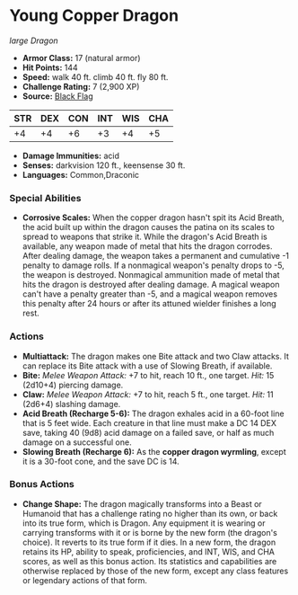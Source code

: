 # Young Copper Dragon

*large* *Dragon*

- **Armor Class:** 17 (natural armor)
- **Hit Points:** 144 
- **Speed:** walk 40 ft. climb 40 ft. fly 80 ft.
- **Challenge Rating:** 7 (2,900 XP)
- **Source:** [Black Flag](https://koboldpress.com/kpstore/product/tovrpg-pg-mv/)

| STR | DEX | CON | INT | WIS | CHA |
| --- | --- | --- | --- | --- | --- |
| +4 | +4 | +6 | +3 | +4 | +5 |

- **Damage Immunities:** acid
- **Senses:** darkvision 120 ft., keensense 30 ft.
- **Languages:** Common,Draconic

### Special Abilities

- **Corrosive Scales:** When the copper dragon hasn't spit its Acid Breath, the acid built up within the dragon causes the patina on its scales to spread to weapons that strike it. While the dragon's Acid Breath is available, any weapon made of metal that hits the dragon corrodes. After dealing damage, the weapon takes a permanent and cumulative -1 penalty to damage rolls. If a nonmagical weapon's penalty drops to -5, the weapon is destroyed. Nonmagical ammunition made of metal that hits the dragon is destroyed after dealing damage. A magical weapon can't have a penalty greater than -5, and a magical weapon removes this penalty after 24 hours or after its attuned wielder finishes a long rest.

### Actions

- **Multiattack:** The dragon makes one Bite attack and two Claw attacks. It can replace its Bite attack with a use of Slowing Breath, if available.
- **Bite:** _Melee Weapon Attack:_ +7 to hit, reach 10 ft., one target. _Hit:_ 15 (2d10+4) piercing damage.
- **Claw:** _Melee Weapon Attack:_ +7 to hit, reach 5 ft., one target. _Hit:_ 11 (2d6+4) slashing damage.
- **Acid Breath (Recharge 5-6):** The dragon exhales acid in a 60-foot line that is 5 feet wide. Each creature in that line must make a DC 14 DEX save, taking 40 (9d8) acid damage on a failed save, or half as much damage on a successful one.
- **Slowing Breath (Recharge 6):** As the **copper dragon wyrmling**, except it is a 30-foot cone, and the save DC is 14.

### Bonus Actions

- **Change Shape:** The dragon magically transforms into a Beast or Humanoid that has a challenge rating no higher than its own, or back into its true form, which is Dragon. Any equipment it is wearing or carrying transforms with it or is borne by the new form (the dragon's choice). It reverts to its true form if it dies. In a new form, the dragon retains its HP, ability to speak, proficiencies, and INT, WIS, and CHA scores, as well as this bonus action. Its statistics and capabilities are otherwise replaced by those of the new form, except any class features or legendary actions of that form.
